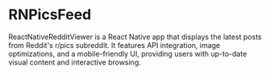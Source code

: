 # RNPicsFeed
ReactNativeRedditViewer is a React Native app that displays the latest posts from Reddit's r/pics subreddit. It features API integration, image optimizations, and a mobile-friendly UI, providing users with up-to-date visual content and interactive browsing.
